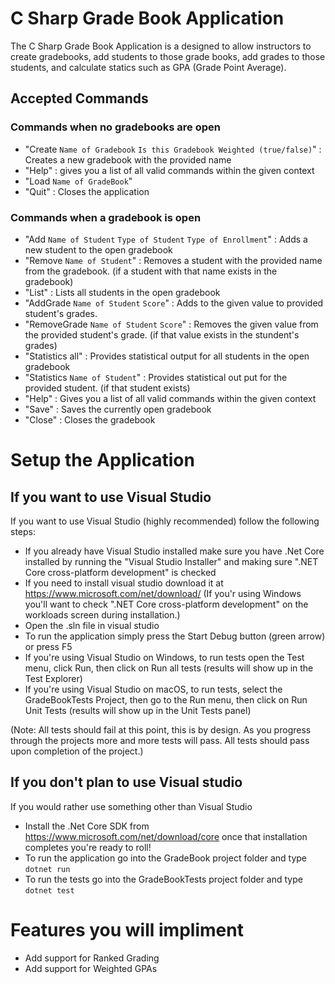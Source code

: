 # C Sharp Grade Book Application

The C Sharp Grade Book Application is a designed to allow instructors to create gradebooks, add students to those grade books, add grades to those students, and calculate statics such as GPA (Grade Point Average).

## Accepted Commands

### Commands when no gradebooks are open
- "Create `Name of Gradebook` `Is this Gradebook Weighted (true/false)`" : Creates a new gradebook with the provided name
- "Help" : gives you a list of all valid commands within the given context
- "Load `Name of GradeBook`"
- "Quit" : Closes the application

### Commands when a gradebook is open
- "Add `Name of Student` `Type of Student` `Type of Enrollment`" : Adds a new student to the open gradebook
- "Remove `Name of Student`" : Removes a student with the provided name from the gradebook. (if a student with that name exists in the gradebook)
- "List" : Lists all students in the open gradebook
- "AddGrade `Name of Student` `Score`" : Adds to the given value to provided student's grades.
- "RemoveGrade `Name of Student` `Score`" : Removes the given value from the provided student's grade. (if that value exists in the stundent's grades)
- "Statistics all" : Provides statistical output for all students in the open gradebook
- "Statistics `Name of Student`" : Provides statistical out put for the provided student. (if that student exists)
- "Help" : Gives you a list of all valid commands within the given context
- "Save" : Saves the currently open gradebook
- "Close" : Closes the gradebook

# Setup the Application

## If you want to use Visual Studio
If you want to use Visual Studio (highly recommended) follow the following steps:
-	If you already have Visual Studio installed make sure you have .Net Core installed by running the "Visual Studio Installer" and making sure ".NET Core cross-platform development" is checked
-	If you need to install visual studio download it at https://www.microsoft.com/net/download/ (If you'r using Windows you'll want to check ".NET Core cross-platform development" on the workloads screen during installation.)
-   Open the .sln file in visual studio
-	To run the application simply press the Start Debug button (green arrow) or press F5
-   If you're using Visual Studio on Windows, to run tests open the Test menu, click Run, then click on Run all tests (results will show up in the Test Explorer)
-   If you're using Visual Studio on macOS, to run tests, select the GradeBookTests Project, then go to the Run menu, then click on Run Unit Tests (results will show up in the Unit Tests panel)

(Note: All tests should fail at this point, this is by design. As you progress through the projects more and more tests will pass. All tests should pass upon completion of the project.)

## If you don't plan to use Visual studio
If you would rather use something other than Visual Studio
-	Install the .Net Core SDK from https://www.microsoft.com/net/download/core once that installation completes you're ready to roll!
-	To run the application go into the GradeBook project folder and type `dotnet run`
-	To run the tests go into the GradeBookTests project folder and type `dotnet test`

# Features you will impliment

- Add support for Ranked Grading
- Add support for Weighted GPAs
